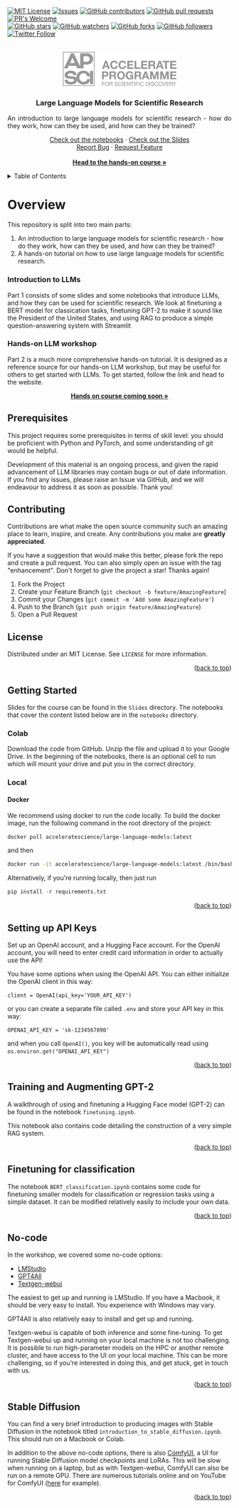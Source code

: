 <!-- Improved compatibility of back to top link: See: https://github.com/othneildrew/Best-README-Template/pull/73 -->

<!-- PROJECT SHIELDS -->
<!-- [![Contributors][contributors-shield]][contributors-url]
[![Forks][forks-shield]][forks-url]
[![Stargazers][stars-shield]][stars-url]
[![Issues][issues-shield]][issues-url]
[![GPL License][license-shield]][license-url] -->
[![MIT License](https://img.shields.io/badge/License-GPLv3-brightgreen.svg)](https://opensource.org/licenses/)
[![Issues](https://img.shields.io/github/issues-raw/acceleratescience/large-language-models.svg?maxAge=25000)](https://github.com/acceleratescience/large-language-models/issues)
[![GitHub contributors](https://img.shields.io/github/contributors/acceleratescience/large-language-models.svg?style=flat)]()
[![GitHub pull requests](https://img.shields.io/github/issues-pr/acceleratescience/large-language-models.svg?style=flat)]()
[![PR's Welcome](https://img.shields.io/badge/PRs-welcome-brightgreen.svg?style=flat)](http://makeapullrequest.com)
<br>
[![GitHub stars](https://img.shields.io/github/stars/acceleratescience/large-language-models.svg?style=social&label=Star)]()
[![GitHub watchers](https://img.shields.io/github/watchers/acceleratescience/large-language-models.svg?style=social&label=Watch)]()
[![GitHub forks](https://img.shields.io/github/forks/acceleratescience/large-language-models.svg?style=social&label=Fork)](https://github.com/JonSnow/MyBadges)
[![GitHub followers](https://img.shields.io/github/followers/acceleratescience.svg?style=social&label=Follow)](https://github.com/JonSnow/MyBadges)
[![Twitter Follow](https://img.shields.io/twitter/follow/AccelerateSci.svg?style=social)](https://twitter.com/AccelerateSci)
<!-- [![LinkedIn][linkedin-shield]][linkedin-url] -->


<!-- PROJECT LOGO -->
<br />
<div align="center">
  <a href="https://acceleratescience.github.io/">
    <img src="./images/full_acc.png" alt="Logo" height=80>
  </a>

  <h3 align="center">Large Language Models for Scientific Research</h3>

  <p align="justify">
    An introduction to large language models for scientific research - how do they work, how can they be used, and how can they be trained?
  </p>
  <p align="center">
    <!-- <a href="https://acceleratescience.github.io/diffusion-models/" style="font-size: 20px; text-decoration: none"><strong>Start »</strong></a>
    <br />
    <br /> -->
    <a href="https://github.com/acceleratescience/large-language-models/tree/main/notebooks">Check out the notebooks</a>
    ·
    <a href="https://github.com/acceleratescience/large-language-models/tree/main/Slides">Check out the Slides</a>
    <br />
    <a href="https://github.com/acceleratescience/large-language-models/issues">Report Bug</a>
    ·
    <a href="https://github.com/acceleratescience/large-language-models/issues">Request Feature</a>
    <br />
    <br />
    <a href="https://docs.science.ai.cam.ac.uk/large-language-models/"><strong>Head to the hands-on course »</strong></a>
  </p>
</div>


<!-- TABLE OF CONTENTS -->
<details>
  <summary>Table of Contents</summary>
  <ol>
    <li><a href="#overview">Overview</a></li>
    <li><a href="#prerequisites">Prerequisites</a></li>
    <li><a href="#contributing">Contributing</a></li>
    <li><a href="#license">License</a></li>
    <li>
        <a href="#gettingstarted">Getting Started</a>
        <ol>
            <li><a href="#colab">Colab</a></li>
            <li><a href="#local">Local</a></li>
        </ol>
    </li>
    <li><a href="#intro-to-APIs">Setting up API Keyes</a></li>
    <li><a href="#finetuning-gpt2">Training and Augmenting GPT-2</a></li>
    <li><a href="#bert">Finetuning for classification</a></li>
    <li><a href="#no-code">No-code</a></li>
    <li><a href="#stable-diffusion">Stable Diffusion</a></li>
  </ol>
</details>



<!---------------------------------------------------------------------------->

[Button Shield]: https://img.shields.io/badge/Shield_Buttons-37a779?style=for-the-badge

[License]: LICENSE
[Shield]: Types/Shield.md
[#]: #


<!---------------------------------[ Badges ]---------------------------------->

[Badge License]: https://img.shields.io/badge/-BY_SA_4.0-ae6c18.svg?style=for-the-badge&labelColor=EF9421&logoColor=white&logo=CreativeCommons
[Badge Likes]: https://img.shields.io/github/stars/MarkedDown/Buttons?style=for-the-badge&labelColor=d0ab23&color=b0901e&logoColor=white&logo=Trustpilot

# Overview
This repository is split into two main parts:
1. An introduction to large language models for scientific research - how do they work, how can they be used, and how can they be trained?
2. A hands-on tutorial on how to use large language models for scientific research.

### Introduction to LLMs
Part 1 consists of some slides and some notebooks that introduce LLMs, and how they can be used for scientific research. We look at finetuning a BERT model for classication tasks, finetuning GPT-2 to make it sound like the President of the United States, and using RAG to produce a simple question-answering system with Streamlit

### Hands-on LLM workshop
Part 2 is a much more comprehensive hands-on tutorial. It is designed as a reference source for our hands-on LLM workshop, but may be useful for others to get started with LLMs. To get started, follow the link and head to the website.

<div align="center">
  <p align="center">
    <a href="https://acceleratescience.github.io/large-language-models/"><strong>Hands on course coming soon »</strong></a>

  </p>
</div>

<!-- GETTING STARTED -->
## Prerequisites
This project requires some prerequisites in terms of skill level: you should be proficient with Python and PyTorch, and some understanding of git would be helpful.

Development of this material is an ongoing process, and given the rapid advancement of LLM libraries may contain bugs or out of date information. If you find any issues, please raise an Issue via GitHub, and we will endeavour to address it as soon as possible. Thank you!

<!-- CONTRIBUTING -->
## Contributing

Contributions are what make the open source community such an amazing place to learn, inspire, and create. Any contributions you make are **greatly appreciated**.

If you have a suggestion that would make this better, please fork the repo and create a pull request. You can also simply open an issue with the tag "enhancement".
Don't forget to give the project a star! Thanks again!

1. Fork the Project
2. Create your Feature Branch (`git checkout -b feature/AmazingFeature`)
3. Commit your Changes (`git commit -m 'Add some AmazingFeature'`)
4. Push to the Branch (`git push origin feature/AmazingFeature`)
5. Open a Pull Request


<!-- LICENSE -->
## License

Distributed under an MIT License. See `LICENSE` for more information.

<p align="right">(<a href="#top">back to top</a>)</p>




## Getting Started <a id="gettingstarted"></a>

Slides for the course can be found in the `Slides` directory. The notebooks that cover the content listed below are in the `notebooks` directory.

### Colab <a id="colab"></a>
Download the code from GitHub. Unzip the file and upload it to your Google Drive. In the beginning of the notebooks, there is an optional cell to run which will mount your drive and put you in the correct directory.

### Local <a id="local"></a>
#### Docker

We recommend using docker to run the code locally. To build the docker image, run the following command in the root directory of the project:
```bash
docker pull acceleratescience/large-language-models:latest
```
and then

```bash
docker run -it acceleratescience/large-language-models:latest /bin/bash
```

Alternatively, if you're running locally, then just run
```python
pip install -r requirements.txt
```

<p align="right">(<a href="#top">back to top</a>)</p>

## Setting up API Keys <a id="intro-to-APIs"></a>
Set up an OpenAI account, and a Hugging Face account. For the OpenAI account, you will need to enter credit card information in order to actually use the API!

You have some options when using the OpenAI API. You can either initialize the OpenAI client in this way:
```
client = OpenAI(api_key='YOUR_API_KEY')
```

or you can create a separate file called `.env` and store your API key in this way:
```
OPENAI_API_KEY = 'sk-1234567890'
```
and when you call `OpenAI()`, you key will be automatically read using `os.environ.get("OPENAI_API_KEY")`

<p align="right">(<a href="#top">back to top</a>)</p>

## Training and Augmenting GPT-2 <a id="finetuning-gpt2"></a>
A walkthrough of using and finetuning a Hugging Face model (GPT-2) can be found in the notebook `finetuning.ipynb`.

This notebook also contains code detailing the construction of a very simple RAG system.

<p align="right">(<a href="#top">back to top</a>)</p>

## Finetuning for classification <a id="bert"></a>
The notebook `BERT_classification.ipynb` contains some code for finetuning smaller models for classification or regression tasks using a simple dataset. It can be modified relatively easily to include your own data.

<p align="right">(<a href="#top">back to top</a>)</p>

## No-code <a id="no-code"></a>
In the workshop, we covered some no-code options:
- [LMStudio](https://lmstudio.ai/)
- [GPT4All](https://gpt4all.io/index.html)
- [Textgen-webui](https://github.com/oobabooga/text-generation-webui)

The easiest to get up and running is LMStudio. If you have a Macbook, it should be very easy to install. You experience with Windows may vary.

GPT4All is also relatively easy to install and get up and running.

Textgen-webui is capable of both inference and some fine-tuning. To get Textgen-webui up and running on your local machine is not too challenging. It is possible to run high-parameter models on the HPC or another remote cluster, and have access to the UI on your local machine. This can be more challenging, so if you're interested in doing this, and get stuck, get in touch with us.

<p align="right">(<a href="#top">back to top</a>)</p>

## Stable Diffusion <a id="stable-diffusion"></a>
You can find a very brief introduction to producing images with Stable Diffusion in the notebook titled `introduction_to_stable_diffusion.ipynb`. This should run on a Macbook or Colab.

In addition to the above no-code options, there is also [ComfyUI](https://github.com/comfyanonymous/ComfyUI), a UI for running Stable Diffusion model checkpoints and LoRAs. This will be slow when running on a laptop, but as with Textgen-webui, ComfyUI can also be run on a remote GPU. There are numerous tutorials online and on YouTube for ComfyUI ([here](https://stable-diffusion-art.com/comfyui/) for example).
<p align="right">(<a href="#top">back to top</a>)</p>



<!-- MARKDOWN LINKS & IMAGES -->
<!-- https://www.markdownguide.org/basic-syntax/#reference-style-links -->
[contributors-shield]: https://img.shields.io/github/contributors/acceleratescience/packaging-publishing.svg?style=for-the-badge
[contributors-url]: https://github.com/acceleratescience/packaging-publishing/graphs/contributors
[forks-shield]: https://img.shields.io/github/forks/acceleratescience/packaging-publishing.svg?style=for-the-badge
[forks-url]: https://github.com/acceleratescience/packaging-publishing/network/members
[stars-shield]: https://img.shields.io/github/stars/acceleratescience/packaging-publishing.svg?style=for-the-badge
[stars-url]: https://github.com/acceleratescience/packaging-publishing/stargazers
[issues-shield]: https://img.shields.io/github/issues/acceleratescience/packaging-publishing.svg?style=for-the-badge
[issues-url]: https://github.com/acceleratescience/packaging-publishing/issues
[license-shield]: https://img.shields.io/github/license/acceleratescience/packaging-publishing.svg?style=for-the-badge
[license-url]: https://github.com/acceleratescience/packaging-publishing/blob/master/LICENSE.txt
[linkedin-shield]: https://img.shields.io/badge/-LinkedIn-black.svg?style=for-the-badge&logo=linkedin&colorB=555
[linkedin-url]: https://linkedin.com/company/accelerate-programme-for-scientific-discovery/
[product-screenshot]: images/screenshot.png
[Next.js]: https://img.shields.io/badge/next.js-000000?style=for-the-badge&logo=nextdotjs&logoColor=white
[Next-url]: https://nextjs.org/
[React.js]: https://img.shields.io/badge/React-20232A?style=for-the-badge&logo=react&logoColor=61DAFB
[React-url]: https://reactjs.org/
[Vue.js]: https://img.shields.io/badge/Vue.js-35495E?style=for-the-badge&logo=vuedotjs&logoColor=4FC08D
[Vue-url]: https://vuejs.org/
[Angular.io]: https://img.shields.io/badge/Angular-DD0031?style=for-the-badge&logo=angular&logoColor=white
[Angular-url]: https://angular.io/
[Svelte.dev]: https://img.shields.io/badge/Svelte-4A4A55?style=for-the-badge&logo=svelte&logoColor=FF3E00
[Svelte-url]: https://svelte.dev/
[Laravel.com]: https://img.shields.io/badge/Laravel-FF2D20?style=for-the-badge&logo=laravel&logoColor=white
[Laravel-url]: https://laravel.com
[Bootstrap.com]: https://img.shields.io/badge/Bootstrap-563D7C?style=for-the-badge&logo=bootstrap&logoColor=white
[Bootstrap-url]: https://getbootstrap.com
[JQuery.com]: https://img.shields.io/badge/jQuery-0769AD?style=for-the-badge&logo=jquery&logoColor=white
[JQuery-url]: https://jquery.com 
